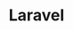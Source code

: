 ---
git: https://github.com/laravel/laravel
logohandle: laravel
sort: laravel
title: Laravel
twitter: https://x.com/laravelphp
website: https://laravel.com/
wikipedia: https://en.wikipedia.org/wiki/Laravel
---
